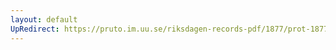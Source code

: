 ```yaml
---
layout: default
UpRedirect: https://pruto.im.uu.se/riksdagen-records-pdf/1877/prot-1877--ak--044/prot-1877--ak--044_039.pdf
---
```

